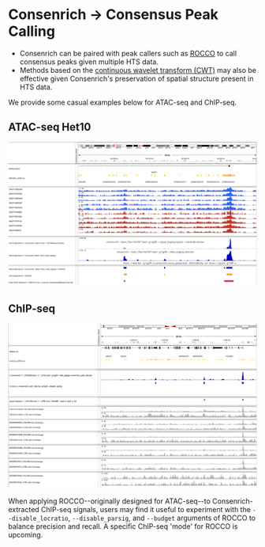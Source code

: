 # Consenrich → Consensus Peak Calling

* Consenrich can be paired with peak callers such as [ROCCO](https://github.com/nolan-h-hamilton/ROCCO) to call consensus peaks given multiple HTS data.
* Methods based on the [continuous wavelet transform (CWT)](https://docs.scipy.org/doc/scipy/reference/generated/scipy.signal.find_peaks_cwt.html) may also be effective given Consenrich's preservation of spatial structure present in HTS data.

We provide some casual examples below for ATAC-seq and ChIP-seq.

## ATAC-seq Het10

![ATAC Het10 Consensus Peaks](peaks_demo.png)

## ChIP-seq

![ChIP-seq POL2RA Consensus Peaks](consensus_peaks_chip.png)

When applying ROCCO--originally designed for ATAC-seq--to Consenrich-extracted ChIP-seq signals, users may find it useful to experiment with the `--disable_locratio`, `--disable_parsig`, and `--budget` arguments of ROCCO to balance precision and recall. A specific ChIP-seq 'mode' for ROCCO is upcoming.
